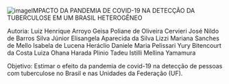 ![image](https://github.com/user-attachments/assets/a27d276a-be1b-4266-bf92-5c837b01db07)IMPACTO DA PANDEMIA DE COVID-19 NA DETECÇÃO DA TUBERCULOSE EM UM BRASIL HETEROGÊNEO

Autoria:
Luiz Henrique Arroyo
Geisa Poliane de Oliveira Cervieri
José Nildo de Barros Silva Júnior
Elisangela Aparecida da Silva Lizzi
Mariana Sanches de Mello
Isabela de Lucena Heráclio
Daniele Maria Pelissari
Yury Bitencourt da Costa
Luiza Ohana Harada
Plinio Tadeu Istilli
Mellina Yamamura

Objetivo:
Estimar o efeito da pandemia de covid-19 na detecção de pessoas com tuberculose no Brasil e nas Unidades da Federação (UF).
